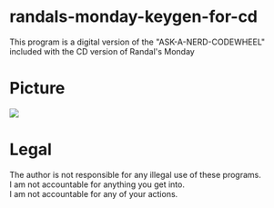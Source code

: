 # randals-monday-keygen-for-cd
This program is a digital version of the "ASK-A-NERD-CODEWHEEL" included with the CD version of Randal's Monday

# Picture
![]([https://ibb.co/NLPSJMF](https://i.ibb.co/THSL7sw/Screenshot-156.png))
# Legal
 The author is not responsible for any illegal use of these programs.<br/>
 I am not accountable for anything you get into.<br/>
 I am not accountable for any of your actions.<br/>
